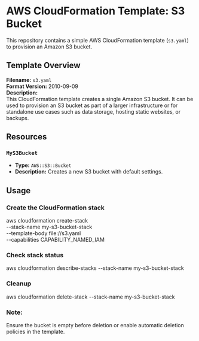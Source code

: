 # AWS CloudFormation Template: S3 Bucket

This repository contains a simple AWS CloudFormation template (`s3.yaml`) to provision an Amazon S3 bucket.

## Template Overview

**Filename:** `s3.yaml`  
**Format Version:** 2010-09-09  
**Description:**  
This CloudFormation template creates a single Amazon S3 bucket. It can be used to provision an S3 bucket as part of a larger infrastructure or for standalone use cases such as data storage, hosting static websites, or backups.

## Resources

### `MyS3Bucket`
- **Type:** `AWS::S3::Bucket`
- **Description:** Creates a new S3 bucket with default settings.

## Usage

### Create the CloudFormation stack

aws cloudformation create-stack \
  --stack-name my-s3-bucket-stack \
  --template-body file://s3.yaml \
  --capabilities CAPABILITY_NAMED_IAM

### Check stack status
aws cloudformation describe-stacks --stack-name my-s3-bucket-stack

### Cleanup
aws cloudformation delete-stack --stack-name my-s3-bucket-stack
### Note: 
Ensure the bucket is empty before deletion or enable automatic deletion policies in the template.
